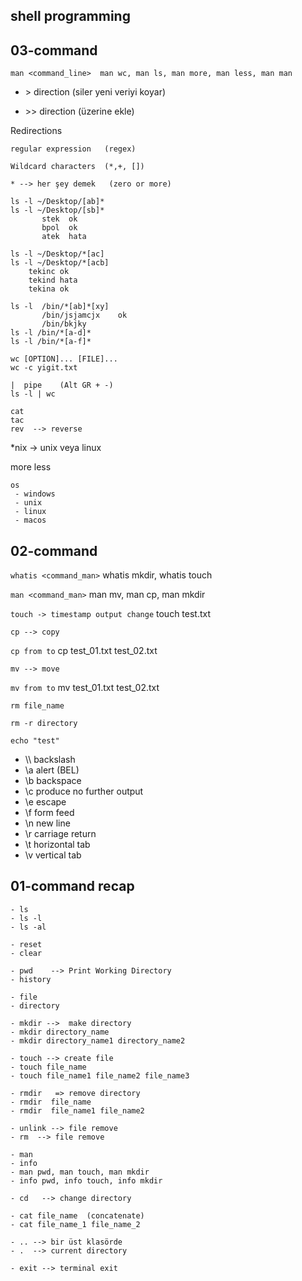 ## shell programming


## 03-command 
```
man <command_line>  man wc, man ls, man more, man less, man man 
```

- \>    direction   (siler yeni veriyi koyar)

- \>>   direction   (üzerine ekle)

Redirections

```
regular expression   (regex)

Wildcard characters  (*,+, [])

* --> her şey demek   (zero or more)
```

```
ls -l ~/Desktop/[ab]*
ls -l ~/Desktop/[sb]*
       stek  ok
       bpol  ok
       atek  hata
```

``` 
ls -l ~/Desktop/*[ac]
ls -l ~/Desktop/*[acb]
    tekinc ok 
    tekind hata
    tekina ok
```

```
ls -l  /bin/*[ab]*[xy]   
       /bin/jsjamcjx    ok
       /bin/bkjky   
ls -l /bin/*[a-d]*
ls -l /bin/*[a-f]*
```

```
wc [OPTION]... [FILE]...
wc -c yigit.txt
```

```
|  pipe    (Alt GR + -)
ls -l | wc
```

```
cat 
tac
rev  --> reverse
```

*nix  -> unix veya linux

more less 

```
os 
 - windows
 - unix 
 - linux 
 - macos
```

## 02-command 
`whatis <command_man>` whatis mkdir, whatis touch

`man <command_man>` man mv, man cp, man mkdir

`touch -> timestamp output change`   touch test.txt

`cp --> copy`

`cp from to` cp test_01.txt test_02.txt

`mv --> move`

`mv from to` mv test_01.txt test_02.txt 

`rm file_name`

`rm -r directory`

`echo "test"`

- \\\     backslash
- \a     alert (BEL)
- \b     backspace
- \c     produce no further output
- \e     escape
- \f     form feed
- \n     new line
- \r     carriage return
- \t     horizontal tab
- \v     vertical tab 


## 01-command  recap
    - ls 
    - ls -l
    - ls -al

    - reset
    - clear

    - pwd    --> Print Working Directory
    - history

    - file 
    - directory

    - mkdir -->  make directory
    - mkdir directory_name
    - mkdir directory_name1 directory_name2

    - touch --> create file   
    - touch file_name
    - touch file_name1 file_name2 file_name3

    - rmdir   => remove directory
    - rmdir  file_name
    - rmdir  file_name1 file_name2

    - unlink --> file remove
    - rm  --> file remove

    - man 
    - info 
    - man pwd, man touch, man mkdir
    - info pwd, info touch, info mkdir

    - cd   --> change directory

    - cat file_name  (concatenate)
    - cat file_name_1 file_name_2

    - .. --> bir üst klasörde 
    - .  --> current directory

    - exit --> terminal exit



